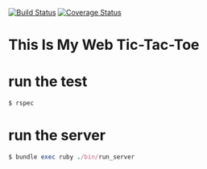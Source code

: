 [![Build Status](https://travis-ci.org/fabientownsend/ruby-web-tic-tac-toe.svg?branch=master)](https://travis-ci.org/fabientownsend/ruby-web-tic-tac-toe)
[![Coverage Status](https://coveralls.io/repos/github/fabientownsend/ruby-web-tic-tac-toe/badge.svg?branch=master)](https://coveralls.io/github/fabientownsend/ruby-web-tic-tac-toe?branch=master)

# This Is My Web Tic-Tac-Toe

# run the test
``` ruby
$ rspec
```

# run the server
``` ruby
$ bundle exec ruby ./bin/run_server
```
